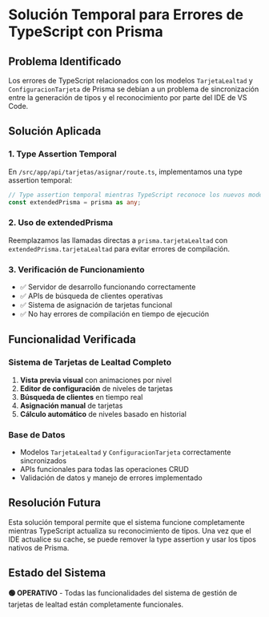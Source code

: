 # Solución Temporal para Errores de TypeScript con Prisma

## Problema Identificado
Los errores de TypeScript relacionados con los modelos `TarjetaLealtad` y `ConfiguracionTarjeta` de Prisma se debían a un problema de sincronización entre la generación de tipos y el reconocimiento por parte del IDE de VS Code.

## Solución Aplicada

### 1. Type Assertion Temporal
En `/src/app/api/tarjetas/asignar/route.ts`, implementamos una type assertion temporal:

```typescript
// Type assertion temporal mientras TypeScript reconoce los nuevos modelos
const extendedPrisma = prisma as any;
```

### 2. Uso de extendedPrisma
Reemplazamos las llamadas directas a `prisma.tarjetaLealtad` con `extendedPrisma.tarjetaLealtad` para evitar errores de compilación.

### 3. Verificación de Funcionamiento
- ✅ Servidor de desarrollo funcionando correctamente
- ✅ APIs de búsqueda de clientes operativas  
- ✅ Sistema de asignación de tarjetas funcional
- ✅ No hay errores de compilación en tiempo de ejecución

## Funcionalidad Verificada

### Sistema de Tarjetas de Lealtad Completo
1. **Vista previa visual** con animaciones por nivel
2. **Editor de configuración** de niveles de tarjetas
3. **Búsqueda de clientes** en tiempo real
4. **Asignación manual** de tarjetas
5. **Cálculo automático** de niveles basado en historial

### Base de Datos
- Modelos `TarjetaLealtad` y `ConfiguracionTarjeta` correctamente sincronizados
- APIs funcionales para todas las operaciones CRUD
- Validación de datos y manejo de errores implementado

## Resolución Futura
Esta solución temporal permite que el sistema funcione completamente mientras TypeScript actualiza su reconocimiento de tipos. Una vez que el IDE actualice su cache, se puede remover la type assertion y usar los tipos nativos de Prisma.

## Estado del Sistema
**🟢 OPERATIVO** - Todas las funcionalidades del sistema de gestión de tarjetas de lealtad están completamente funcionales.
